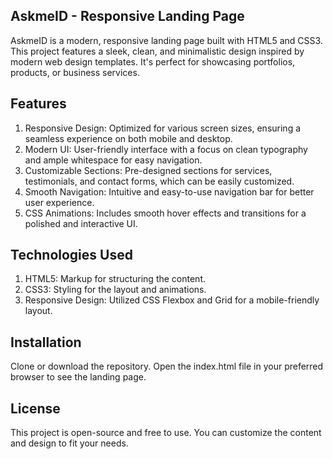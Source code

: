 ## AskmeID - Responsive Landing Page
AskmeID is a modern, responsive landing page built with HTML5 and CSS3. This project features a sleek, clean, and minimalistic design inspired by modern web design templates. It's perfect for showcasing portfolios, products, or business services.

## Features

1. Responsive Design: Optimized for various screen sizes, ensuring a seamless experience on both mobile and desktop.
2. Modern UI: User-friendly interface with a focus on clean typography and ample whitespace for easy navigation.
3. Customizable Sections: Pre-designed sections for services, testimonials, and contact forms, which can be easily customized.
4. Smooth Navigation: Intuitive and easy-to-use navigation bar for better user experience.
5. CSS Animations: Includes smooth hover effects and transitions for a polished and interactive UI.

## Technologies Used

1. HTML5: Markup for structuring the content.
2. CSS3: Styling for the layout and animations.
3. Responsive Design: Utilized CSS Flexbox and Grid for a mobile-friendly layout.

## Installation
Clone or download the repository.
Open the index.html file in your preferred browser to see the landing page.

## License
This project is open-source and free to use. You can customize the content and design to fit your needs.
